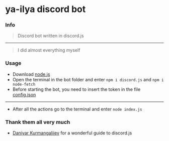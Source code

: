 # ya-ilya discord bot
### Info
> Discord bot written in discord.js <br>
---
> I did almost everything myself
### Usage
 - Download [node.js](https://nodejs.org/en/)
 - Open the terminal in the bot folder and enter `npm i discord.js` and `npm i node-fetch`
 - Before starting the bot, you need to insert the token in the file [config.json](https://github.com/ya-ilya/ya-ilya_bot/blob/main/config.json)
 ---
 - Аfter all the actions go to the terminal and enter `node index.js`
 ### Thank them all very much
 - [Daniyar Kurmangaliiev](https://www.youtube.com/channel/UCP_7rWQRKPn-hrScLtZdvDg) for a wonderful guide to discord.js
